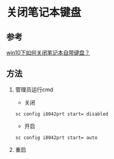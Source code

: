 # 关闭笔记本键盘

## 参考
[win10下如何关闭笔记本自带键盘？](https://www.zhihu.com/question/36434420)
## 方法
1. 管理员运行cmd
    * 关闭
    ```
    sc config i8042prt start= disabled
    ```

    * 开启
    ```  
    sc config i8042prt start= auto
    ```
2. 重启